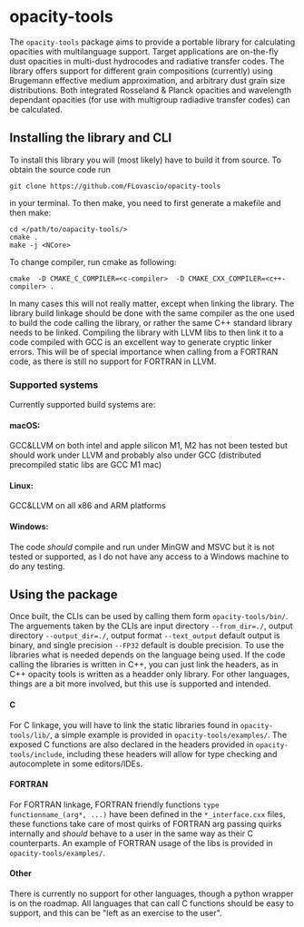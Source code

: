 # opacity-tools
The ```opacity-tools``` package aims to provide a portable library for calculating opacities with multilanguage support.
Target applications are on-the-fly dust opacities in multi-dust hydrocodes and radiative transfer codes. The library offers support for different grain compositions (currently) using Brugemann effective medium approximation, and arbitrary dust grain size distributions. Both integrated Rosseland & Planck opacities and wavelength dependant opacities (for use with multigroup radiadive transfer codes) can be calculated.

## Installing the library and CLI
To install this library you will (most likely) have to build it from source. To obtain the source code run
```
git clone https://github.com/FLovascio/opacity-tools
```
in your terminal.
To then make, you need to first generate a makefile and then make:
```
cd </path/to/oapacity-tools/>
cmake .
make -j <NCore>
```
To change compiler, run cmake as following:
```
cmake  -D CMAKE_C_COMPILER=<c-compiler>  -D CMAKE_CXX_COMPILER=<c++-compiler> .
```
In many cases this will not really matter, except when linking the library. The library build linkage should be done with the same compiler as the one used to build the code calling the library, or rather the same C++ standard library needs to be linked. Compiling the library with LLVM libs to then link it to a code compiled with GCC is an excellent way to generate cryptic linker errors. This will be of special importance when calling from a FORTRAN code, as there is still no support for FORTRAN in LLVM.
### Supported systems
Currently supported build systems are:
#### macOS:
GCC&LLVM on both intel and apple silicon M1, M2 has not been tested but should work under LLVM and probably also under GCC (distributed precompiled static libs are GCC M1 mac)

#### Linux:
GCC&LLVM on all x86 and ARM platforms

#### Windows:
The code _should_ compile and run under MinGW and MSVC but it is not tested or supported, as I do not have any access to a Windows machine to do any testing.

## Using the package
Once built, the CLIs can be used by calling them form `opacity-tools/bin/`. The arguements taken by the CLIs are input directory `--from_dir=./`, output directory `--output_dir=./`, output format `--text_output` default output is binary, and single precision `--FP32` default is double precision.
To use the libraries what is needed depends on the language being used. If the code calling the libraries is written in C++, you can just link the headers, as in C++ opacity tools is written as a headder only library. For other languages, things are a bit more involved, but this use is supported and intended. 

#### C
For C linkage, you will have to link the static libraries found in `opacity-tools/lib/`, a simple example is provided in `opacity-tools/examples/`. The exposed C functions are also declared in the headers provided in `opacity-tools/include`, including these headers will allow for type checking and autocomplete in some editors/IDEs.

#### FORTRAN
For FORTRAN linkage, FORTRAN friendly functions `type functionname_(arg*, ...)` have been defined in the `*_interface.cxx` files, these functions take care of most quirks of FORTRAN arg passing quirks internally and _should_ behave to a user in the same way as their C counterparts. An example of FORTRAN usage of the libs is provided in `opacity-tools/examples/`. 

#### Other
There is currently no support for other languages, though a python wrapper is on the roadmap. All languages that can call C functions should be easy to support, and this can be "left as an exercise to the user".
